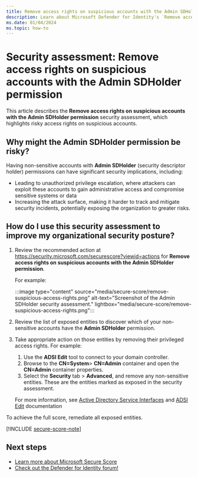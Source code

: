 ```yaml
---
title: Remove access rights on suspicious accounts with the Admin SDHolder permission | Microsoft Defender for Identity
description: Learn about Microsoft Defender for Identity's `Remove access rights on suspicious accounts with the Admin SDHolder permission` security assessment in Microsoft Secure Score.
ms.date: 01/04/2024
ms.topic: how-to
---
```


# Security assessment: Remove access rights on suspicious accounts with the Admin SDHolder permission

This article describes the **Remove access rights on suspicious accounts with the Admin SDHolder permission** security assessment, which highlights risky access rights on suspicious accounts.

## Why might the Admin SDHolder permission be risky?

Having non-sensitive accounts with **Admin SDHolder** (security descriptor holder) permissions can have significant security implications, including:

- Leading to unauthorized privilege escalation, where attackers can exploit these accounts to gain administrative access and compromise sensitive systems or data
- Increasing the attack surface, making it harder to track and mitigate security incidents, potentially exposing the organization to greater risks.

## How do I use this security assessment to improve my organizational security posture?

1. Review the recommended action at <https://security.microsoft.com/securescore?viewid=actions> for **Remove access rights on suspicious accounts with the Admin SDHolder permission**.

    For example:

    :::image type="content" source="media/secure-score/remove-suspicious-access-rights.png" alt-text="Screenshot of the Admin SDHolder security assessment." lightbox="media/secure-score/remove-suspicious-access-rights.png":::

1. Review the list of exposed entities to discover which of your non-sensitive accounts have the **Admin SDHolder** permission.

1. Take appropriate action on those entities by removing their privileged access rights. For example:

    1. Use the **ADSI Edit** tool to connect to your domain controller.
    1. Browse to the **CN=System**> **CN=Admin** container and open the **CN=Admin** container properties.
    1. Select the **Security** tab > **Advanced**, and remove any non-sensitive entities. These are the entities marked as exposed in the security assessment.

    For more information, see [Active Directory Service Interfaces](/windows/win32/adsi/active-directory-service-interfaces-adsi) and [ADSI Edit](/previous-versions/windows/it-pro/windows-server-2003/cc773354(v=ws.10)) documentation

To achieve the full score, remediate all exposed entities.

[!INCLUDE [secure-score-note](../includes/secure-score-note.md)]


## Next steps

- [Learn more about Microsoft Secure Score](/microsoft-365/security/defender/microsoft-secure-score)
- [Check out the Defender for Identity forum!](<https://aka.ms/MDIcommunity>)
